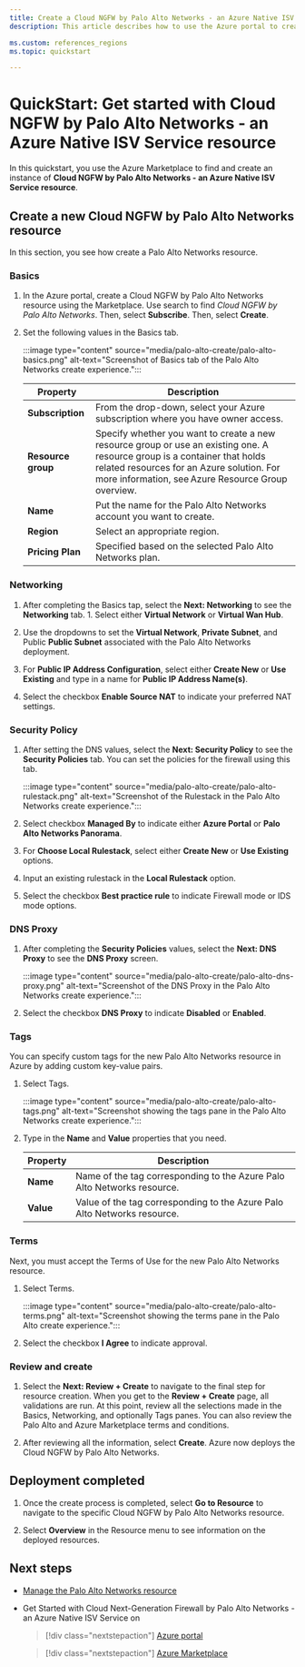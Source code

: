 ```yaml
---
title: Create a Cloud NGFW by Palo Alto Networks - an Azure Native ISV Service resource
description: This article describes how to use the Azure portal to create a Cloud NGFW (Next-Generation Firewall) by Palo Alto Networks - an Azure Native ISV Service resource.

ms.custom: references_regions
ms.topic: quickstart

---
```


# QuickStart: Get started with Cloud NGFW by Palo Alto Networks - an Azure Native ISV Service resource

In this quickstart, you use the Azure Marketplace to find and create an instance of  **Cloud NGFW by Palo Alto Networks - an Azure Native ISV Service resource**.

## Create a new Cloud NGFW by Palo Alto Networks resource

In this section, you see how create a Palo Alto Networks resource.

### Basics

1. In the Azure portal, create a Cloud NGFW by Palo Alto Networks resource using the Marketplace. Use search to find _Cloud NGFW by Palo Alto Networks_. Then, select **Subscribe**. Then, select **Create**.

1. Set the following values in the Basics tab.

   :::image type="content" source="media/palo-alto-create/palo-alto-basics.png" alt-text="Screenshot of Basics tab of the Palo Alto Networks create experience.":::

   | Property  | Description |
   |---------|---------|
   | **Subscription**  | From the drop-down, select your Azure subscription where you have owner access. |
   | **Resource group**     | Specify whether you want to create a new resource group or use an existing one. A resource group is a container that holds related resources for an Azure solution. For more information, see Azure Resource Group overview. |
   | **Name**  | Put the name for the Palo Alto Networks account you want to create. |
   | **Region** | Select an appropriate region. |
   | **Pricing Plan**     | Specified based on the selected Palo Alto Networks plan. |

### Networking

1. After completing the Basics tap, select the **Next: Networking** to see the **Networking** tab. 1. Select either **Virtual Network** or **Virtual Wan Hub**.

1. Use the dropdowns to set the **Virtual Network**, **Private Subnet**, and Public **Public Subnet** associated with the Palo Alto Networks deployment.

1. For **Public IP Address Configuration**,  select either **Create New** or **Use Existing** and type in a name for **Public IP Address Name(s)**.

1. Select the checkbox **Enable Source NAT** to indicate your preferred NAT settings.

### Security Policy

1. After setting the DNS values, select the **Next: Security Policy** to see the **Security Policies** tab. You can set the policies for the firewall using this tab.

   :::image type="content" source="media/palo-alto-create/palo-alto-rulestack.png" alt-text="Screenshot of the Rulestack in the Palo Alto Networks create experience.":::

1. Select checkbox **Managed By** to indicate either **Azure Portal** or **Palo Alto Networks Panorama**.

1. For **Choose Local Rulestack**, select either **Create New** or **Use Existing** options.

1. Input an existing rulestack in the **Local Rulestack** option.

1. Select the checkbox **Best practice rule** to indicate Firewall mode or IDS mode options.

### DNS Proxy

1. After completing the **Security Policies** values, select the **Next: DNS Proxy** to see the **DNS Proxy** screen.

   :::image type="content" source="media/palo-alto-create/palo-alto-dns-proxy.png" alt-text="Screenshot of the DNS Proxy in the Palo Alto Networks create experience.":::

1. Select the checkbox **DNS Proxy** to indicate **Disabled** or **Enabled**.

### Tags

You can specify custom tags for the new Palo Alto Networks resource in Azure by adding custom key-value pairs.

1. Select Tags.

   :::image type="content" source="media/palo-alto-create/palo-alto-tags.png" alt-text="Screenshot showing the tags pane in the Palo Alto Networks create experience.":::

1. Type in the **Name** and **Value** properties that you need.

   | Property | Description |
   |----------| -------------|
   |**Name** | Name of the tag corresponding to the Azure Palo Alto Networks resource. |
   | **Value** | Value of the tag corresponding to the Azure Palo Alto Networks resource. |

### Terms

Next, you must accept the Terms of Use for the new Palo Alto Networks resource.

1. Select Terms.

   :::image type="content" source="media/palo-alto-create/palo-alto-terms.png" alt-text="Screenshot showing the terms pane in the Palo Alto create experience.":::

1. Select the checkbox **I Agree** to indicate approval.

### Review and create

1. Select the **Next: Review + Create** to navigate to the final step for resource creation. When you get to the **Review + Create** page, all validations are run. At this point, review all the selections made in the Basics, Networking, and optionally Tags panes. You can also review the Palo Alto and Azure Marketplace terms and conditions.  

1. After reviewing all the information, select **Create**. Azure now deploys the Cloud NGFW by Palo Alto Networks.

## Deployment completed

1. Once the create process is completed, select **Go to Resource** to navigate to the specific Cloud NGFW by Palo Alto Networks resource.

1. Select **Overview** in the Resource menu to see information on the deployed resources.

## Next steps

- [Manage the Palo Alto Networks resource](palo-alto-manage.md)

- Get Started with Cloud Next-Generation Firewall by Palo Alto Networks - an Azure Native ISV Service on

  > [!div class="nextstepaction"]
  > [Azure portal](https://portal.azure.com/#view/HubsExtension/BrowseResource/resourceType/PaloAltoNetworks.Cloudngfw%2Ffirewalls)

  > [!div class="nextstepaction"]
  > [Azure Marketplace](https://azuremarketplace.microsoft.com/marketplace/apps/paloaltonetworks.pan_swfw_cloud_ngfw?tab=Overview)
